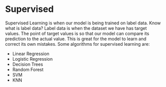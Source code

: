 # Supervised
Supervised Learning is when our model is being trained on label data. Know what is label data? Label data is when the dataset we have has target values. The point of target values is so that our model can compare its prediction to the actual value. This is great for the model to learn and correct its own mistakes. Some algorithms for supervised learning are:

- Linear Regression
- Logistic Regression
- Decision Trees
- Random Forest
- SVM
- KNN
